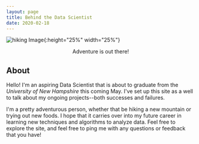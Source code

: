 ```yaml
---
layout: page
title: Behind the Data Scientist
date: 2020-02-18
---
```


![hiking Image](https://github.com/jmyerowitz/jmyerowitz.github.io/blob/master/assets/img/121.JPG){:height="25%" width="25%"}

<center>Adventure is out there!</center>

## About

Hello! I'm an aspiring Data Scientist that is about to graduate from the <em> University of New Hampshire</em> this coming May. I've set up this site as a well to talk about my ongoing projects--both successes and failures. 

I'm a pretty adventurous person, whether that be hiking a new mountain or trying out new foods. I hope that it carries over into my future career in learning new techniques and algorithms to analyze data. Feel free to explore the site, and feel free to ping me with any questions or feedback that you have!
